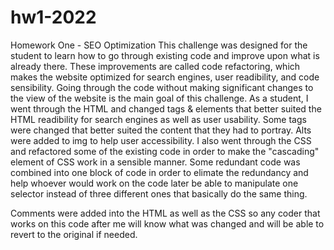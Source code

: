 # hw1-2022
Homework One - SEO Optimization
This challenge was designed for the student to learn how to go through existing code and improve upon what is already there.
These improvements are called code refactoring, which makes the website optimized for search engines, user readibility, and code sensibility.
Going through the code without making significant changes to the view of the website is the main goal of this challenge. 
As a student, I went through the HTML and changed tags & elements that better suited the HTML readibility for search engines as well as user usability. Some tags were changed that better suited the content that they had to portray. Alts were added to img to help user accessibility. 
I also went through the CSS and refactored some of the existing code in order to make the "cascading" element of CSS work in a sensible manner. Some redundant code was combined into one block of code in order to elimate the redundancy and help whoever would work on the code later be able to manipulate one selector instead of three different ones that basically do the same thing.


Comments were added into the HTML as well as the CSS so any coder that works on this code after me will know what was changed and will be able to revert to the original if needed.